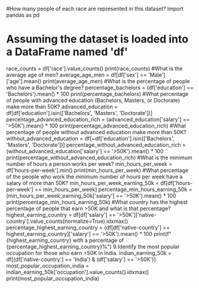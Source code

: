 #How many people of each race are represented in this dataset?
import pandas as pd
# Assuming the dataset is loaded into a DataFrame named 'df'
race_counts = df['race'].value_counts()
print(race_counts)
#What is the average age of men?
average_age_men = df[df['sex'] == 'Male']['age'].mean()
print(average_age_men)
#What is the percentage of people who have a Bachelor's degree?
percentage_bachelors = (df['education'] == 'Bachelors').mean() * 100
print(percentage_bachelors)
#What percentage of people with advanced education (Bachelors, Masters, or Doctorate) make more than 50K?
advanced_education = df[df['education'].isin(['Bachelors', 'Masters', 'Doctorate'])]
percentage_advanced_education_rich = (advanced_education['salary'] == '>50K').mean() * 100
print(percentage_advanced_education_rich)
#What percentage of people without advanced education make more than 50K?
without_advanced_education = df[~df['education'].isin(['Bachelors', 'Masters', 'Doctorate'])]
percentage_without_advanced_education_rich = (without_advanced_education['salary'] == '>50K').mean() * 100
print(percentage_without_advanced_education_rich)
#What is the minimum number of hours a person works per week?
min_hours_per_week = df['hours-per-week'].min()
print(min_hours_per_week)
#What percentage of the people who work the minimum number of hours per week have a salary of more than 50K?
min_hours_per_week_earning_50k = df[df['hours-per-week'] == min_hours_per_week]
percentage_min_hours_earning_50k = (min_hours_per_week_earning_50k['salary'] == '>50K').mean() * 100
print(percentage_min_hours_earning_50k)
#What country has the highest percentage of people that earn >50K and what is that percentage?
highest_earning_country = df[df['salary'] == '>50K']['native-country'].value_counts(normalize=True).idxmax()
percentage_highest_earning_country = (df[df['native-country'] == highest_earning_country]['salary'] == '>50K').mean() * 100
print(f"{highest_earning_country} with a percentage of {percentage_highest_earning_country}%")
9.Identify the most popular occupation for those who earn >50K in India.
indian_earning_50k = df[(df['native-country'] == 'India') & (df['salary'] == '>50K')]
most_popular_occupation_india = indian_earning_50k['occupation'].value_counts().idxmax()
print(most_popular_occupation_india)

